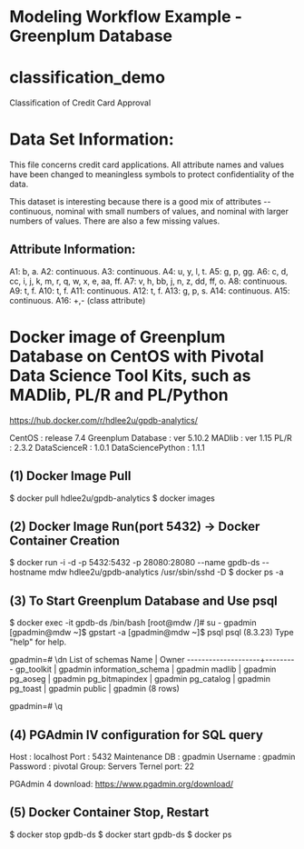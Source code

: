 # Modeling Workflow Example - Greenplum Database

# classification_demo
Classification of Credit Card Approval

# Data Set Information:
This file concerns credit card applications. All attribute names and values have been changed to meaningless symbols to protect confidentiality of the data.

This dataset is interesting because there is a good mix of attributes -- continuous, nominal with small numbers of values, and nominal with larger numbers of values. There are also a few missing values.

## Attribute Information:
A1: b, a. 
A2: continuous. 
A3: continuous. 
A4: u, y, l, t. 
A5: g, p, gg. 
A6: c, d, cc, i, j, k, m, r, q, w, x, e, aa, ff. 
A7: v, h, bb, j, n, z, dd, ff, o. 
A8: continuous. 
A9: t, f. 
A10: t, f. 
A11: continuous. 
A12: t, f. 
A13: g, p, s. 
A14: continuous. 
A15: continuous. 
A16: +,- (class attribute) 


# Docker image of Greenplum Database on CentOS with Pivotal Data Science Tool Kits, such as MADlib, PL/R and PL/Python
https://hub.docker.com/r/hdlee2u/gpdb-analytics/

CentOS : release 7.4
Greenplum Database : ver 5.10.2
MADlib : ver 1.15
PL/R : 2.3.2
DataScienceR : 1.0.1
DataSciencePython : 1.1.1

## (1) Docker Image Pull
$ docker pull hdlee2u/gpdb-analytics
$ docker images

## (2) Docker Image Run(port 5432) -> Docker Container Creation
$ docker run -i -d -p 5432:5432 -p 28080:28080 --name gpdb-ds --hostname mdw hdlee2u/gpdb-analytics /usr/sbin/sshd -D
$ docker ps -a

## (3) To Start Greenplum Database and Use psql
$ docker exec -it gpdb-ds /bin/bash
[root@mdw /]# su - gpadmin
[gpadmin@mdw ~]$ gpstart -a
[gpadmin@mdw ~]$ psql
psql (8.3.23)
Type "help" for help.

gpadmin=# \dn
List of schemas
Name | Owner
--------------------+---------
gp_toolkit | gpadmin
information_schema | gpadmin
madlib | gpadmin
pg_aoseg | gpadmin
pg_bitmapindex | gpadmin
pg_catalog | gpadmin
pg_toast | gpadmin
public | gpadmin
(8 rows)

gpadmin=# \q

## (4) PGAdmin IV configuration for SQL query
Host : localhost
Port : 5432
Maintenance DB : gpadmin
Username : gpadmin
Password : pivotal
Group: Servers
Ternel port: 22

PGAdmin 4 download: https://www.pgadmin.org/download/

## (5) Docker Container Stop, Restart
$ docker stop gpdb-ds
$ docker start gpdb-ds
$ docker ps
